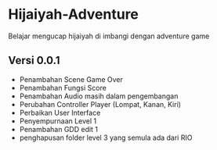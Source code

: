 # Hijaiyah-Adventure
Belajar mengucap hijaiyah  di imbangi dengan adventure game

## Versi 0.0.1
- Penambahan Scene Game Over
- Penambahan Fungsi Score
- Penambahan Audio masih dalam pengembangan
- Perubahan Controller Player (Lompat, Kanan, Kiri)
- Perbaikan User Interface
- Penyempurnaan Level 1
- Penambahan GDD edit 1
- penghapusan folder level 3 yang semula ada dari RIO
